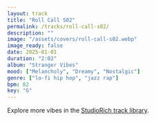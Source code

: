 ```yaml
---
layout: track
title: "Roll Call S02"
permalink: /tracks/roll-call-s02/
description: ""
image: "/assets/covers/roll-call-s02.webp"
image_ready: false
date: 2025-01-01
duration: "2:02"
album: "Stranger Vibes"
mood: ["Melancholy", "Dreamy", "Nostalgic"]
genre: ["lo-fi hip hop", "jazz rap"]
bpm: 82
key: "G"
---
```


Explore more vibes in the [StudioRich track library](/tracks/).

